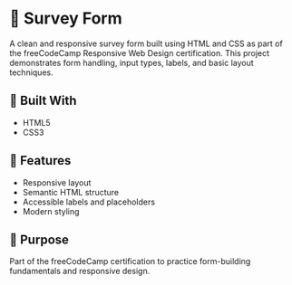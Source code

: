 # 📝 Survey Form

A clean and responsive survey form built using HTML and CSS as part of the freeCodeCamp Responsive Web Design certification. This project demonstrates form handling, input types, labels, and basic layout techniques.

## 🔧 Built With

- HTML5
- CSS3

## 📱 Features

- Responsive layout
- Semantic HTML structure
- Accessible labels and placeholders
- Modern styling

## 🎯 Purpose

Part of the freeCodeCamp certification to practice form-building fundamentals and responsive design.
